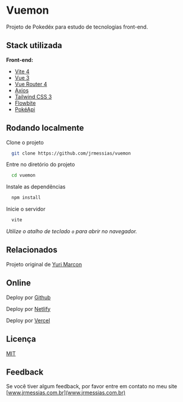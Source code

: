 # Vuemon

Projeto de Pokedéx para estudo de tecnologias front-end.

## Stack utilizada

**Front-end:**
- [Vite 4](https://vitejs.dev/)
- [Vue 3](https://vuejs.org/)
- [Vue Router 4](https://router.vuejs.org/)
- [Axios](https://axios-http.com/ptbr/)
- [Tailwind CSS 3](https://tailwindcss.com/)
- [Flowbite](https://flowbite.com/)
- [PokéApi](https://pokeapi.co/)


## Rodando localmente

Clone o projeto

```bash
  git clone https://github.com/jrmessias/vuemon
```

Entre no diretório do projeto

```bash
  cd vuemon
```

Instale as dependências

```bash
  npm install
```

Inicie o servidor

```bash
  vite
```
_Utilize o atalho de teclado `o` para abrir no navegador._


## Relacionados

Projeto original de [Yuri Marcon](https://github.com/yurimarcon)

## Online

Deploy por [Github](https://vuemon.jrmessias.com.br)

Deploy por [Netlify](https://fantastic-banoffee.netlify.app/)

Deploy por [Vercel](https://vuemon-jrmessias.vercel.app/)

## Licença

[MIT](https://choosealicense.com/licenses/mit/)


## Feedback

Se você tiver algum feedback, por favor entre em contato no meu site [www.jrmessias.com.br](www.jrmessias.com.br)

